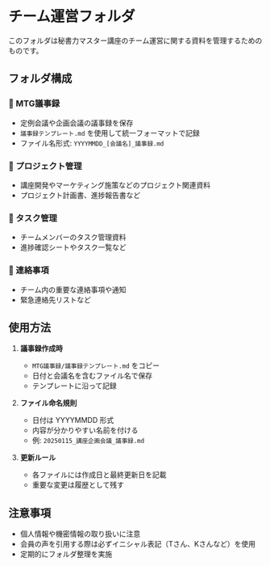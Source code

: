# チーム運営フォルダ

このフォルダは秘書力マスター講座のチーム運営に関する資料を管理するためのものです。

## フォルダ構成

### 📁 MTG議事録
- 定例会議や企画会議の議事録を保存
- `議事録テンプレート.md` を使用して統一フォーマットで記録
- ファイル名形式: `YYYYMMDD_[会議名]_議事録.md`

### 📁 プロジェクト管理
- 講座開発やマーケティング施策などのプロジェクト関連資料
- プロジェクト計画書、進捗報告書など

### 📁 タスク管理
- チームメンバーのタスク管理資料
- 進捗確認シートやタスク一覧など

### 📁 連絡事項
- チーム内の重要な連絡事項や通知
- 緊急連絡先リストなど

## 使用方法

1. **議事録作成時**
   - `MTG議事録/議事録テンプレート.md` をコピー
   - 日付と会議名を含むファイル名で保存
   - テンプレートに沿って記録

2. **ファイル命名規則**
   - 日付は YYYYMMDD 形式
   - 内容が分かりやすい名前を付ける
   - 例: `20250115_講座企画会議_議事録.md`

3. **更新ルール**
   - 各ファイルには作成日と最終更新日を記載
   - 重要な変更は履歴として残す

## 注意事項
- 個人情報や機密情報の取り扱いに注意
- 会員の声を引用する際は必ずイニシャル表記（Tさん、Kさんなど）を使用
- 定期的にフォルダ整理を実施
